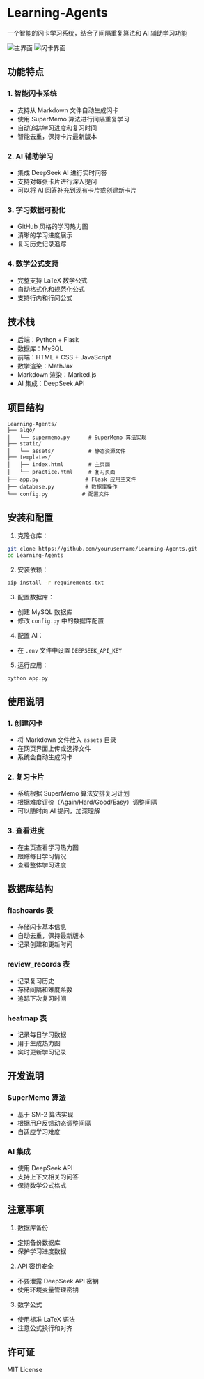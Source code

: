 # Learning-Agents

一个智能的闪卡学习系统，结合了间隔重复算法和 AI 辅助学习功能

<img src="pic/main.jpg" alt="主界面">

<img src="pic/flashcards-2.jpg" alt="闪卡界面">

## 功能特点

### 1. 智能闪卡系统
- 支持从 Markdown 文件自动生成闪卡
- 使用 SuperMemo 算法进行间隔重复学习
- 自动追踪学习进度和复习时间
- 智能去重，保持卡片最新版本

### 2. AI 辅助学习
- 集成 DeepSeek AI 进行实时问答
- 支持对每张卡片进行深入提问
- 可以将 AI 回答补充到现有卡片或创建新卡片

### 3. 学习数据可视化
- GitHub 风格的学习热力图
- 清晰的学习进度展示
- 复习历史记录追踪

### 4. 数学公式支持
- 完整支持 LaTeX 数学公式
- 自动格式化和规范化公式
- 支持行内和行间公式

## 技术栈

- 后端：Python + Flask
- 数据库：MySQL
- 前端：HTML + CSS + JavaScript
- 数学渲染：MathJax
- Markdown 渲染：Marked.js
- AI 集成：DeepSeek API

## 项目结构

```
Learning-Agents/
├── algo/
│   └── supermemo.py      # SuperMemo 算法实现
├── static/
│   └── assets/           # 静态资源文件
├── templates/
│   ├── index.html        # 主页面
│   └── practice.html     # 复习页面
├── app.py               # Flask 应用主文件
├── database.py          # 数据库操作
└── config.py           # 配置文件
```

## 安装和配置

1. 克隆仓库：
```bash
git clone https://github.com/yourusername/Learning-Agents.git
cd Learning-Agents
```

2. 安装依赖：
```bash
pip install -r requirements.txt
```

3. 配置数据库：
- 创建 MySQL 数据库
- 修改 `config.py` 中的数据库配置

4. 配置 AI：
- 在 `.env` 文件中设置 `DEEPSEEK_API_KEY`

5. 运行应用：
```bash
python app.py
```

## 使用说明

### 1. 创建闪卡
- 将 Markdown 文件放入 `assets` 目录
- 在网页界面上传或选择文件
- 系统会自动生成闪卡

### 2. 复习卡片
- 系统根据 SuperMemo 算法安排复习计划
- 根据难度评价（Again/Hard/Good/Easy）调整间隔
- 可以随时向 AI 提问，加深理解

### 3. 查看进度
- 在主页查看学习热力图
- 跟踪每日学习情况
- 查看整体学习进度

## 数据库结构

### flashcards 表
- 存储闪卡基本信息
- 自动去重，保持最新版本
- 记录创建和更新时间

### review_records 表
- 记录复习历史
- 存储间隔和难度系数
- 追踪下次复习时间

### heatmap 表
- 记录每日学习数据
- 用于生成热力图
- 实时更新学习记录

## 开发说明

### SuperMemo 算法
- 基于 SM-2 算法实现
- 根据用户反馈动态调整间隔
- 自适应学习难度

### AI 集成
- 使用 DeepSeek API
- 支持上下文相关的问答
- 保持数学公式格式

## 注意事项

1. 数据库备份
- 定期备份数据库
- 保护学习进度数据

2. API 密钥安全
- 不要泄露 DeepSeek API 密钥
- 使用环境变量管理密钥

3. 数学公式
- 使用标准 LaTeX 语法
- 注意公式换行和对齐

## 许可证

MIT License